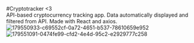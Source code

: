 #Cryptotracker <3 <br>
API-based cryptocurrency tracking app. Data automatically displayed and filtered from API.
Made with React and axios.
![179550933-c69552cf-0a72-4651-b537-78610659e952](https://user-images.githubusercontent.com/103506746/180736514-2dc86b2a-e6ef-4fe6-9f3c-5d62d314976e.png)
![179551091-0474fe99-cfd2-4e4d-95c2-e2929777c258](https://user-images.githubusercontent.com/103506746/180736538-5f02af51-3850-4a2d-a5d8-ed90e9bb37ee.png)

